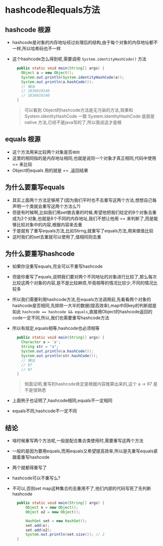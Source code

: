 # hashcode和equals方法

## hashcode 根源

- hashcode是对象的内存地址经过处理后的结构,由于每个对象的内存地址都不一样,所以哈希码也不一样
- 这个hashcode怎么得到呢,需要调用 `System.identityHashCode()` 方法

  ```java
    public static void main(String[] args) {
      Object a = new Object();
      System.out.println(System.identityHashCode(a));
      System.out.println(a.hashCode());
      // 输出
      // 1836019240
      // 1836019240
    }
  ```

  > 可以看到 Object的hashcode方法是无污染的方法,效果和 System.identityHashCode 一致
  > System.identityHashCode 底层是 native 方法,已经不是java写的了,所以我说这才是根

## equals 根源

- 这个方法用来比较两个对象是否`相同`
- 这里的相同指的是内存地址相同,也就是说同一个对象才真正相同,代码中使用 == 来比较
- Object的equals 用的就是 == ,返回结果

## 为什么要重写equals

- 其实上面两个方法足够用了(因为我们平时也不去重写这两个方法,想想自己每声明一个类就会重写这两个方法么?)
- 但是有时候啊,比如我们用set做去重的时候,希望他把我们给定的8个对象去重成为2个对象,也就是8个不同的内存地址,我们不想让他用 == 来判断了,而是能够比较对象中的内容,根据内容来去重
- 于是就有了重写equals方法,比如Stirng,就重写了equals方法,用来做值比较
- 这时我们的set去重就可以使用了,值相同则去重

## 为什么要重写hashcode

- 如果你没重写equals,完全可以不重写hashcode
- 但是你重写了equals,说明我们要对两个不同地址的对象进行比较了,那么每次比较这两个对象的内容,是不是比较麻烦,毕竟相等的情况比较少,不同的情况比较多
- 所以我们需要利用hashcode方法,在equals方法调用前,先看看两个对象的hashcode是否相同,先排除一大半的数据(提高效率),map中同key的判断就是如此 `hashcode == hashcode && equals`,直接用Object的hashcode返回的code一定不同,所以,我们也需要重写hashcode方法
- 所以有规定,equals相等,hashcode也必须相等

  ```java
    public static void main(String[] args) {
      Character a = 'a';
      String str = "a";
      System.out.println(a.hashCode());
      System.out.println(str.hashCode());
      // 输出
      // 97
      // 97
    }
  ```

  > 侧面证明,重写的hashcode肯定是根据内容推算出来的,这个 a -> 97 是不是很熟悉

- 上面例子也证明了,hashcode相同,equals不一定相同
- equals不同,hashcode不一定不同
  
## 结论

- 啥时候重写两个方法呢,一般是配合集合类使用时,需要重写这两个方法
- 一般的是因为要用equals,而用equals又希望提高效率,所以是先重写equals紧跟着重写hashcode
- 两个就都得重写了

- hashcode可以不重写么?
- 不可以,否则set map这种集合的去重用不了,他们内部的代码写死了先判断hashcode

  ```java
    public static void main(String[] args) {
        Object o = new Object();
        Object o2 = new Object();

        HashSet set = new HashSet();
        set.add(o);
        set.add(o2);
        System.out.println(set.size()); // 2
    }
  ```
